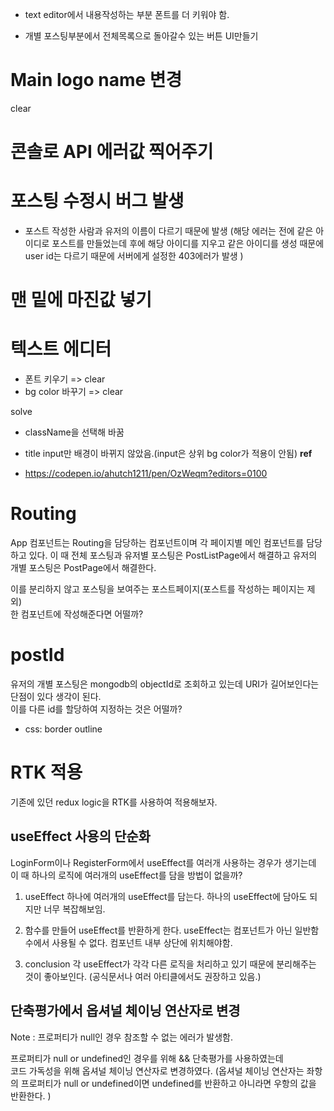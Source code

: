 - text editor에서 내용작성하는 부분 폰트를 더 키워야 함.

- 개별 포스팅부분에서 전체목록으로 돌아갈수 있는 버튼 UI만들기

# Main logo name 변경

clear

# 콘솔로 API 에러값 찍어주기

# 포스팅 수정시 버그 발생

- 포스트 작성한 사람과 유저의 이름이 다르기 때문에 발생
  (해당 에러는 전에 같은 아이디로 포스트를 만들었는데 후에 해당 아이디를 지우고 같은 아이디를 생성
  때문에 user id는 다르기 때문에 서버에게 설정한 403에러가 발생
  )

# 맨 밑에 마진값 넣기

# 텍스트 에디터

- 폰트 키우기 => clear
- bg color 바꾸기 => clear

solve

- className을 선택해 바꿈
- title input만 배경이 바뀌지 않았음.(input은 상위 bg color가 적용이 안됨)
  **ref**

- https://codepen.io/ahutch1211/pen/OzWeqm?editors=0100

# Routing

App 컴포넌트는 Routing을 담당하는 컴포넌트이며 각 페이지별 메인 컴포넌트를 담당하고 있다.
이 때 전체 포스팅과 유저별 포스팅은 PostListPage에서 해결하고
유저의 개별 포스팅은 PostPage에서 해결한다.

이를 분리하지 않고 포스팅을 보여주는 포스트페이지(포스트를 작성하는 페이지는 제외)  
 한 컴포넌트에 작성해준다면 어떨까?

# postId

유저의 개별 포스팅은 mongodb의 objectId로 조회하고 있는데 URI가 길어보인다는 단점이 있다 생각이 된다.  
이를 다른 id를 할당하여 지정하는 것은 어떨까?

- css: border outline

# RTK 적용

기존에 있던 redux logic을 RTK를 사용하여 적용해보자.

## useEffect 사용의 단순화

LoginForm이나 RegisterForm에서 useEffect를 여러개 사용하는 경우가 생기는데  
이 때 하나의 로직에 여러개의 useEffect를 담을 방법이 없을까?

1. useEffect 하나에 여러개의 useEffect를 담는다.
   하나의 useEffect에 담아도 되지만 너무 복잡해보임.

2. 함수를 만들어 useEffect를 반환하게 한다.
   useEffect는 컴포넌트가 아닌 일반함수에서 사용될 수 없다. 컴포넌트 내부 상단에 위치해야함.

3. conclusion
   각 useEffect가 각각 다른 로직을 처리하고 있기 때문에 분리해주는 것이 좋아보인다.
   (공식문서나 여러 아티클에서도 권장하고 있음.)

## 단축평가에서 옵셔널 체이닝 연산자로 변경

Note : 프로퍼티가 null인 경우 참조할 수 없는 에러가 발생함.

프로퍼티가 null or undefined인 경우를 위해 && 단축평가를 사용하였는데  
코드 가독성을 위해 옵셔널 체이닝 연산자로 변경하였다.
(옵셔널 체이닝 연산자는 좌항의 프로퍼티가 null or undefined이면 undefined를 반환하고
아니라면 우항의 값을 반환한다.
)
